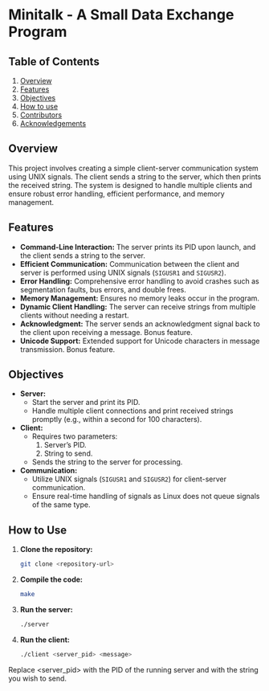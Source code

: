 # Minitalk - A Small Data Exchange Program

## Table of Contents

1. [Overview](#overview)
3. [Features](#features)
4. [Objectives](#objectives)
5. [How to use](#how-to-use)
6. [Contributors](#contributors)
7. [Acknowledgements](#acknowledgements)

## Overview

This project involves creating a simple client-server communication system using UNIX signals. The client sends a string to the server, which then prints the received string. The system is designed to handle multiple clients and ensure robust error handling, efficient performance, and memory management.

## Features

- **Command-Line Interaction:** The server prints its PID upon launch, and the client sends a string to the server.
- **Efficient Communication:** Communication between the client and server is performed using UNIX signals (`SIGUSR1` and `SIGUSR2`).
- **Error Handling:** Comprehensive error handling to avoid crashes such as segmentation faults, bus errors, and double frees.
- **Memory Management:** Ensures no memory leaks occur in the program.
- **Dynamic Client Handling:** The server can receive strings from multiple clients without needing a restart.
- **Acknowledgment:** The server sends an acknowledgment signal back to the client upon receiving a message. Bonus feature.
- **Unicode Support:** Extended support for Unicode characters in message transmission. Bonus feature.

## Objectives

- **Server:** 
  - Start the server and print its PID.
  - Handle multiple client connections and print received strings promptly (e.g., within a second for 100 characters).
- **Client:**
  - Requires two parameters: 
    1. Server’s PID.
    2. String to send.
  - Sends the string to the server for processing.
- **Communication:**
  - Utilize UNIX signals (`SIGUSR1` and `SIGUSR2`) for client-server communication.
  - Ensure real-time handling of signals as Linux does not queue signals of the same type.

## How to Use

1. **Clone the repository:**
   ```sh
   git clone <repository-url>

2. **Compile the code:**
   ```sh
   make

3. **Run the server:**
   ```sh
   ./server

4. **Run the client:**
   ```sh
   ./client <server_pid> <message>
  Replace <server_pid> with the PID of the running server and <message> with the string you wish to send.
